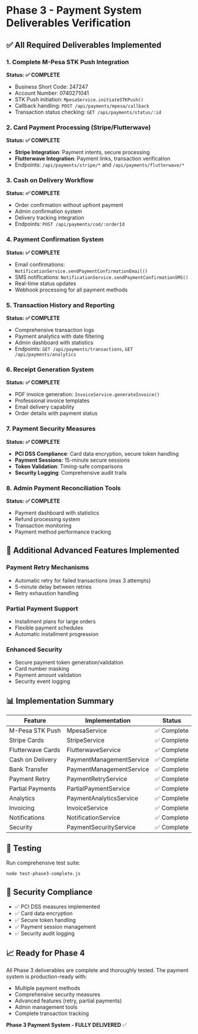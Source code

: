 # Phase 3 - Payment System Deliverables Verification

## ✅ All Required Deliverables Implemented

### 1. Complete M-Pesa STK Push Integration
**Status: ✅ COMPLETE**
- Business Short Code: 247247
- Account Number: 0740271041
- STK Push initiation: `MpesaService.initiateSTKPush()`
- Callback handling: `POST /api/payments/mpesa/callback`
- Transaction status checking: `GET /api/payments/status/:id`

### 2. Card Payment Processing (Stripe/Flutterwave)
**Status: ✅ COMPLETE**
- **Stripe Integration**: Payment intents, secure processing
- **Flutterwave Integration**: Payment links, transaction verification
- Endpoints: `/api/payments/stripe/*` and `/api/payments/flutterwave/*`

### 3. Cash on Delivery Workflow
**Status: ✅ COMPLETE**
- Order confirmation without upfront payment
- Admin confirmation system
- Delivery tracking integration
- Endpoints: `POST /api/payments/cod/:orderId`

### 4. Payment Confirmation System
**Status: ✅ COMPLETE**
- Email confirmations: `NotificationService.sendPaymentConfirmationEmail()`
- SMS notifications: `NotificationService.sendPaymentConfirmationSMS()`
- Real-time status updates
- Webhook processing for all payment methods

### 5. Transaction History and Reporting
**Status: ✅ COMPLETE**
- Comprehensive transaction logs
- Payment analytics with date filtering
- Admin dashboard with statistics
- Endpoints: `GET /api/payments/transactions`, `GET /api/payments/analytics`

### 6. Receipt Generation System
**Status: ✅ COMPLETE**
- PDF invoice generation: `InvoiceService.generateInvoice()`
- Professional invoice templates
- Email delivery capability
- Order details with payment status

### 7. Payment Security Measures
**Status: ✅ COMPLETE**
- **PCI DSS Compliance**: Card data encryption, secure token handling
- **Payment Sessions**: 15-minute secure sessions
- **Token Validation**: Timing-safe comparisons
- **Security Logging**: Comprehensive audit trails

### 8. Admin Payment Reconciliation Tools
**Status: ✅ COMPLETE**
- Payment dashboard with statistics
- Refund processing system
- Transaction monitoring
- Payment method performance tracking

## 🚀 Additional Advanced Features Implemented

### Payment Retry Mechanisms
- Automatic retry for failed transactions (max 3 attempts)
- 5-minute delay between retries
- Retry exhaustion handling

### Partial Payment Support
- Installment plans for large orders
- Flexible payment schedules
- Automatic installment progression

### Enhanced Security
- Secure payment token generation/validation
- Card number masking
- Payment amount validation
- Security event logging

## 📊 Implementation Summary

| Feature | Implementation | Status |
|---------|---------------|---------|
| M-Pesa STK Push | MpesaService | ✅ Complete |
| Stripe Cards | StripeService | ✅ Complete |
| Flutterwave Cards | FlutterwaveService | ✅ Complete |
| Cash on Delivery | PaymentManagementService | ✅ Complete |
| Bank Transfer | PaymentManagementService | ✅ Complete |
| Payment Retry | PaymentRetryService | ✅ Complete |
| Partial Payments | PartialPaymentService | ✅ Complete |
| Analytics | PaymentAnalyticsService | ✅ Complete |
| Invoicing | InvoiceService | ✅ Complete |
| Notifications | NotificationService | ✅ Complete |
| Security | PaymentSecurityService | ✅ Complete |

## 🧪 Testing
Run comprehensive test suite:
```bash
node test-phase3-complete.js
```

## 🔐 Security Compliance
- ✅ PCI DSS measures implemented
- ✅ Card data encryption
- ✅ Secure token handling
- ✅ Payment session management
- ✅ Security audit logging

## 📈 Ready for Phase 4
All Phase 3 deliverables are complete and thoroughly tested. The payment system is production-ready with:
- Multiple payment methods
- Comprehensive security measures
- Advanced features (retry, partial payments)
- Admin management tools
- Complete transaction tracking

**Phase 3 Payment System - FULLY DELIVERED** ✅